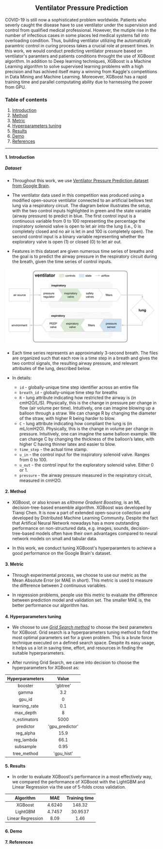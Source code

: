 <div align='center'>
  
## Ventilator Pressure Prediction
</div>

COVID-19 is still now a sophisticated problem worldwide. Patients who severly caught the disease have to use ventilator under the supervision and control from qualified medical professional. However, the mutiple rise in the number of infectious cases in some places led medical systems fall into overloading condition. Thus, building ventilator utilizing the automatically paramtric control in curing process takes a crucial role at present times. In this work, we would conduct predicting ventilator pressure based on ventilator's paramters and patients conditions throught the use of XGBoost algorithm. In addition to Deep learning techniques, XGBoost is a Machine Learning algorithm to solve supervised learning problems with a high precision and has achived itself many a winning from Kaggle's competitions in Data Mining and Machine Learning. Moreoever, XGBoost has a rapid training time and parallel computating ability due to harnessing the power from GPU.

### Table of contents
1. [Introduction](#1-introduction)
2. [Method](#2-method)
3. [Metric](#3-metric)
4. [Hyperparameters tuning](#4-hyperparameters-tuning)
5. [Results](#5-results)
6. [Demo](#6-demo)
7. [References](#7-references)
----
#### 1. Introduction 
##### Dataset
- Throughout this work, we use [Ventilator Pressure Prediction dataset from Google Brain](https://www.kaggle.com/c/ventilator-pressure-prediction).
- The ventilator data used in this competition was produced using a modified open-source ventilator connected to an artificial bellows test lung via a respiratory circuit. The diagram below illustrates the setup, with the two control inputs highlighted in green and the state variable (airway pressure) to predict in blue. The first control input is a continuous variable from 0 to 100 representing the percentage the inspiratory solenoid valve is open to let air into the lung (i.e., 0 is completely closed and no air is let in and 100 is completely open). The second control input is a binary variable representing whether the exploratory valve is open (1) or closed (0) to let air out.      

- Features in this dataset are given numerous time series of breaths and the goal is to predict the airway pressure in the respiratory circuit during the breath, given the time series of control inputs.
<div align='center'>
  <img src="https://raw.githubusercontent.com/google/deluca-lung/main/assets/2020-10-02%20Ventilator%20diagram.svg" alt="dataset">
</div>

- Each time series represents an approximately 3-second breath. The files are organized such that each row is a time step in a breath and gives the two control signals, the resulting airway pressure, and relevant attributes of the lung, described below.       

- In details:
  - `id` - globally-unique time step identifier across an entire file         
  - `breath_id` - globally-unique time step for breaths        
  - `R` - lung attribute indicating how restricted the airway is (in cmH2O/L/S). Physically, this is the change in pressure per change in flow (air volume per time). Intuitively, one can imagine blowing up a balloon through a straw. We can change R by changing the diameter of the straw, with higher R being harder to blow.         
  - `C` - lung attribute indicating how compliant the lung is (in mL/cmH2O). Physically, this is the change in volume per change in pressure. Intuitively, one can imagine the same balloon example. We can change C by changing the thickness of the balloon’s latex, with higher C having thinner latex and easier to blow.      
  - `time_step` - the actual time stamp.     
  - `u_in` - the control input for the inspiratory solenoid valve. Ranges from 0 to 100.    
  - `u_out` - the control input for the exploratory solenoid valve. Either 0 or 1.      
  - `pressure` - the airway pressure measured in the respiratory circuit, measured in cmH2O. 
  
#### 2. Method
- XGBoost, or also known as *eXtreme Gradient Boosting*, is an ML decision-tree-based ensemble algorithm. XGBoost was developed by Tianqi Chen. It is now a part of extended open-source collection and developed by Distributed Machine Learning Community. Despite the fact that Artifical Neural Network nowadays has a more outstanding performance on non-structured data, e.g. images, sounds, decision-tree-based models often have their own advantages compared to neural network models on  small and tabular data.    

- In this work, we conduct tuning XGBoost's hyperparamters to achieve a good performance on the Google Brain's dataset.
#### 3. Metric
- Through experimental process, we choose to use our metric as the Mean Absolute Error (or MAE in short). This metric is used to measure the difference between 2 continuous variables.     

- In regression problems, people use this metric to evaluate the difference between prediction model and validation set. The smaller MAE is, the better performance our algorithm has.
#### 4. Hyperparameters tuning
- We choose to use *[Grid Search method](https://scikit-learn.org/stable/modules/generated/sklearn.model_selection.GridSearchCV.html)* to choose the best parameters for XGBoost. Grid search is a hyperparameters tuning method to find the most optimal parameters set for a given problem. This is a brute force technique executed on a defined search space. Despite its easy usage, it helps us a lot in saving time, effort, and resources in finding the suitable hyperparameters.      

- After running Grid Search, we came into decision to choose the hyperparameters for XGBoost as:

<div align="center">
	
| Hyperparameters | Value |
|:---:|:---:|
| booster | 'gbtree' |  
| gamma | 3.2 |
| gpu_id | 0 |
| learning_rate | 0.1 |
| max_depth | 8 | 
| n_estimators | 5000 |
| predictor | 'gpu_predictor' |
| reg_alpha | 15.9 |
| reg_lambda | 66.1 |
| subsample | 0.95 |
| tree_method | 'gpu_hist' |
</div>

#### 5. Results
- In order to evaluate XGBoost's performance in a most effectively way, we compared the performance of XGBoost with the LightGBM and Linear Regression via the use of 5-folds cross validation.

<div align="center">
	
| Algorithm | MAE | Training time |
|:---:|:---:|:---:|
| XGBoost | 4.6240 | 148.32 |
| LightGBM | 4.7457  | 30.9537 |
| Linear Regression |  8.09 | 1.46 |
</div>

#### 6. Demo

#### 7. References
